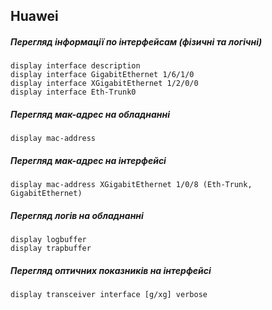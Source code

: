 ## Huawei

##### Перегляд інформації по інтерфейсам (фізичні та логічні)
    display interface description
    display interface GigabitEthernet 1/6/1/0
    display interface XGigabitEthernet 1/2/0/0
    display interface Eth-Trunk0

##### Перегляд мак-адрес на обладнанні
    display mac-address  
##### Перегляд мак-адрес на інтерфейсі
    display mac-address XGigabitEthernet 1/0/8 (Eth-Trunk, GigabitEthernet)

##### Перегляд логів на обладнанні
    display logbuffer
    display trapbuffer

##### Перегляд оптичних показників на інтерфейсі
    display transceiver interface [g/xg] verbose
